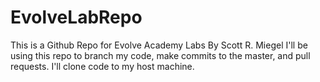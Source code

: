 # EvolveLabRepo
This is a Github Repo for Evolve Academy Labs By Scott R. Miegel
I'll be using this repo to branch my code, make commits to the master, and pull requests. I'll clone code to my host machine.
